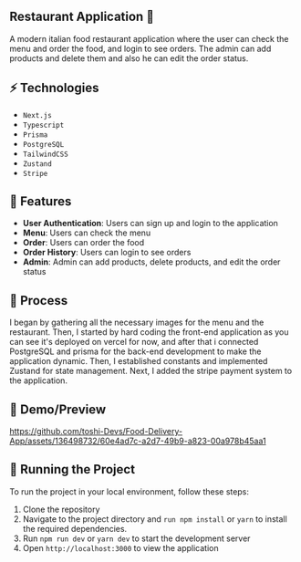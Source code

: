 ## Restaurant Application 🍕
A modern italian food restaurant application where the user can check the menu and order the food, and login to see orders. The admin can add products and delete them and also he can edit the order status.

## ⚡ Technologies
- `Next.js`
- `Typescript`
- `Prisma`
- `PostgreSQL`
- `TailwindCSS`
- `Zustand`
- `Stripe`

## 🚀 Features

- **User Authentication**: Users can sign up and login to the application
- **Menu**: Users can check the menu
- **Order**: Users can order the food
- **Order History**: Users can login to see orders
- **Admin**: Admin can add products, delete products, and edit the order status

## 💭 Process
I began by gathering all the necessary images for the menu and the restaurant. Then, I started by hard coding the front-end application as you can see it's deployed on vercel for now, and after that i connected PostgreSQL and prisma for the back-end development to make the application dynamic. Then, I established constants and implemented Zustand for state management. Next, I added the stripe payment system to the application.

## 🎥 Demo/Preview

https://github.com/toshi-Devs/Food-Delivery-App/assets/136498732/60e4ad7c-a2d7-49b9-a823-00a978b45aa1


## 🚦 Running the Project
To run the project in your local environment, follow these steps:

1. Clone the repository
2. Navigate to the project directory and `run npm install` or `yarn` to install the required dependencies.
3. Run `npm run dev` or `yarn dev` to start the development server
4. Open `http://localhost:3000` to view the application
